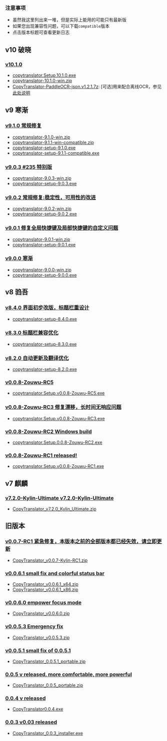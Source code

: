 ### 注意事项
- 虽然我这里列出来一堆，但是实际上能用的可能只有最新版
- 如果您出现兼容性问题，可以下载`compatible`版本
- 点击版本标题可查看更新日志


## v10 破晓

### [v10.1.0](https://github.com/CopyTranslator/CopyTranslator/releases/tag/v10.1.0)
- [copytranslator.Setup.10.1.0.exe](https://github.com/CopyTranslator/CopyTranslator/releases/download/v10.1.0/copytranslator.Setup.10.1.0.exe)
- [copytranslator-10.1.0-win.zip](https://github.com/CopyTranslator/CopyTranslator/releases/download/v10.1.0/copytranslator-10.1.0-win.zip)
- [CopyTranslator-PaddleOCR-json.v1.2.1.7z](https://github.com/CopyTranslator/CopyTranslator/releases/download/v10.1.0/CopyTranslator-PaddleOCR-json.v1.2.1.7z): [可选]用来配合离线OCR，参见[此处说明](/changelogs/v10#v10.1.0)



## v9 寒渐
### [v9.1.0 常规修复](https://github.com/CopyTranslator/CopyTranslator/releases/tag/v9.1.0)
- [copytranslator-9.1.0-win.zip](https://github.com/CopyTranslator/CopyTranslator/releases/download/v9.1.0/copytranslator-9.1.0-win.zip)
- [copytranslator-9.1.1-win-compatible.zip](https://github.com/CopyTranslator/CopyTranslator/releases/download/v9.1.0/copytranslator-9.1.1-win-compatible.zip)
- [copytranslator-setup-9.1.0.exe](https://github.com/CopyTranslator/CopyTranslator/releases/download/v9.1.0/copytranslator-setup-9.1.0.exe)
- [copytranslator-setup-9.1.1-compatible.exe](https://github.com/CopyTranslator/CopyTranslator/releases/download/v9.1.0/copytranslator-setup-9.1.1-compatible.exe)
### [v9.0.3 #235 特别版](https://github.com/CopyTranslator/CopyTranslator/releases/tag/v9.0.3)
- [copytranslator-9.0.3-win.zip](https://github.com/CopyTranslator/CopyTranslator/releases/download/v9.0.3/copytranslator-9.0.3-win.zip)
- [copytranslator-setup-9.0.3.exe](https://github.com/CopyTranslator/CopyTranslator/releases/download/v9.0.3/copytranslator-setup-9.0.3.exe)
### [v9.0.2 常规修复:稳定性，可用性的改进](https://github.com/CopyTranslator/CopyTranslator/releases/tag/v9.0.2)
- [copytranslator-9.0.2-win.zip](https://github.com/CopyTranslator/CopyTranslator/releases/download/v9.0.2/copytranslator-9.0.2-win.zip)
- [copytranslator-setup-9.0.2.exe](https://github.com/CopyTranslator/CopyTranslator/releases/download/v9.0.2/copytranslator-setup-9.0.2.exe)
### [v9.0.1 修复全局快捷键及局部快捷键的自定义问题](https://github.com/CopyTranslator/CopyTranslator/releases/tag/v9.0.1)
- [copytranslator-9.0.1-win.zip](https://github.com/CopyTranslator/CopyTranslator/releases/download/v9.0.1/copytranslator-9.0.1-win.zip)
- [copytranslator-setup-9.0.1.exe](https://github.com/CopyTranslator/CopyTranslator/releases/download/v9.0.1/copytranslator-setup-9.0.1.exe)
### [v9.0.0 寒渐](https://github.com/CopyTranslator/CopyTranslator/releases/tag/v9.0.0)
- [copytranslator-9.0.0-win.zip](https://github.com/CopyTranslator/CopyTranslator/releases/download/v9.0.0/copytranslator-9.0.0-win.zip)
- [copytranslator-setup-9.0.0.exe](https://github.com/CopyTranslator/CopyTranslator/releases/download/v9.0.0/copytranslator-setup-9.0.0.exe)

## v8 驺吾

### [v8.4.0 界面初步改版，标题栏重设计](https://github.com/CopyTranslator/CopyTranslator/releases/tag/v8.4.0)
- [copytranslator-setup-8.4.0.exe](https://github.com/CopyTranslator/CopyTranslator/releases/download/v8.4.0/copytranslator-setup-8.4.0.exe)
### [v8.3.0  标题栏兼容优化](https://github.com/CopyTranslator/CopyTranslator/releases/tag/v8.3.0)
- [copytranslator-setup-8.3.0.exe](https://github.com/CopyTranslator/CopyTranslator/releases/download/v8.3.0/copytranslator-setup-8.3.0.exe)
### [v8.2.0  自动更新及翻译优化](https://github.com/CopyTranslator/CopyTranslator/releases/tag/v8.2.0)
- [copytranslator-setup-8.2.0.exe](https://github.com/CopyTranslator/CopyTranslator/releases/download/v8.2.0/copytranslator-setup-8.2.0.exe)
### [v0.0.8-Zouwu-RC5 ](https://github.com/CopyTranslator/CopyTranslator/releases/tag/v0.0.8-Zouwu-RC5)
- [copytranslator.Setup.v0.0.8-Zouwu-RC5.exe](https://github.com/CopyTranslator/CopyTranslator/releases/download/v0.0.8-Zouwu-RC5/copytranslator.Setup.v0.0.8-Zouwu-RC5.exe)
### [v0.0.8-Zouwu-RC3  修复漂移，长时间无响应问题](https://github.com/CopyTranslator/CopyTranslator/releases/tag/v0.0.8-Zouwu-RC3)
- [copytranslator.Setup.v0.0.8-Zouwu-RC3.exe](https://github.com/CopyTranslator/CopyTranslator/releases/download/v0.0.8-Zouwu-RC3/copytranslator.Setup.v0.0.8-Zouwu-RC3.exe)
### [v0.0.8-Zouwu-RC2  Windows build](https://github.com/CopyTranslator/CopyTranslator/releases/tag/v0.0.8-Zouwu-RC2)
- [copytranslator.Setup.0.0.8-Zouwu-RC2.exe](https://github.com/CopyTranslator/CopyTranslator/releases/download/v0.0.8-Zouwu-RC2/copytranslator.Setup.0.0.8-Zouwu-RC2.exe)
### [v0.0.8-Zouwu-RC1  released!](https://github.com/CopyTranslator/CopyTranslator/releases/tag/v0.0.8-Zouwu-RC1)
- [copytranslator.Setup.v0.0.8-Zouwu-RC1.exe](https://github.com/CopyTranslator/CopyTranslator/releases/download/v0.0.8-Zouwu-RC1/copytranslator.Setup.v0.0.8-Zouwu-RC1.exe)

## v7 麒麟
### [v7.2.0-Kylin-Ultimate v7.2.0-Kylin-Ultimate](https://github.com/CopyTranslator/CopyTranslator/releases/tag/v7.2.0-Kylin-Ultimate)
- [CopyTranslator_v7.2.0_Kylin_Ultimate.zip](https://github.com/CopyTranslator/CopyTranslator/releases/download/v7.2.0-Kylin-Ultimate/CopyTranslator_v7.2.0_Kylin_Ultimate.zip)

## 旧版本
### [v0.0.7-RC1 紧急修复，本版本之前的全部版本都已经失效，请立即更新](https://github.com/CopyTranslator/CopyTranslator/releases/tag/v0.0.7-RC1)
- [CopyTranslator_v0.0.7-Kylin-RC1.zip](https://github.com/CopyTranslator/CopyTranslator/releases/download/v0.0.7-RC1/CopyTranslator_v0.0.7-Kylin-RC1.zip)
### [v0.0.6.1  small fix and colorful status bar](https://github.com/CopyTranslator/CopyTranslator/releases/tag/v0.0.6.1)
- [CopyTranslator_v0.0.6.1_x64.zip](https://github.com/CopyTranslator/CopyTranslator/releases/download/v0.0.6.1/CopyTranslator_v0.0.6.1_x64.zip)
- [CopyTranslator_v0.0.6.1_x86.zip](https://github.com/CopyTranslator/CopyTranslator/releases/download/v0.0.6.1/CopyTranslator_v0.0.6.1_x86.zip)
### [v0.0.6.0  empower focus mode](https://github.com/CopyTranslator/CopyTranslator/releases/tag/v0.0.6.0)
- [CopyTranslator_v0.0.6.0.zip](https://github.com/CopyTranslator/CopyTranslator/releases/download/v0.0.6.0/CopyTranslator_v0.0.6.0.zip)
### [v0.0.5.3  Emergency fix](https://github.com/CopyTranslator/CopyTranslator/releases/tag/v0.0.5.3)
- [CopyTranslator_v0.0.5.3.zip](https://github.com/CopyTranslator/CopyTranslator/releases/download/v0.0.5.3/CopyTranslator_v0.0.5.3.zip)
### [v0.0.5.1 small fix of 0.0.5.1](https://github.com/CopyTranslator/CopyTranslator/releases/tag/v0.0.5.1)
- [CopyTranslator_0.0.5.1_portable.zip](https://github.com/CopyTranslator/CopyTranslator/releases/download/v0.0.5.1/CopyTranslator_0.0.5.1_portable.zip)
### [0.0.5 v released, more comfortable, more powerful](https://github.com/CopyTranslator/CopyTranslator/releases/tag/0.0.5)
- [CopyTranslator_0.0.5_portable.zip](https://github.com/CopyTranslator/CopyTranslator/releases/download/0.0.5/CopyTranslator_0.0.5_portable.zip)
### [0.0.4 v released](https://github.com/CopyTranslator/CopyTranslator/releases/tag/0.0.4)
- [CopyTranslator0.0.4.exe](https://github.com/CopyTranslator/CopyTranslator/releases/download/0.0.4/CopyTranslator0.0.4.exe)
### [0.0.3 v0.03 released](https://github.com/CopyTranslator/CopyTranslator/releases/tag/0.0.3)
- [CopyTranslator_0.0.3_installer.exe](https://github.com/CopyTranslator/CopyTranslator/releases/download/0.0.3/CopyTranslator_0.0.3_installer.exe)
